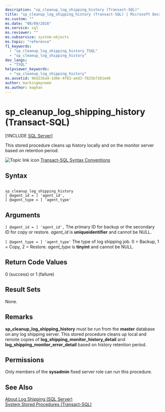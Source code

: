 ```yaml
---
description: "sp_cleanup_log_shipping_history (Transact-SQL)"
title: "sp_cleanup_log_shipping_history (Transact-SQL) | Microsoft Docs"
ms.custom: ""
ms.date: "08/09/2016"
ms.service: sql
ms.reviewer: ""
ms.subservice: system-objects
ms.topic: "reference"
f1_keywords: 
  - "sp_cleanup_log_shipping_history_TSQL"
  - "sp_cleanup_log_shipping_history"
dev_langs: 
  - "TSQL"
helpviewer_keywords: 
  - "sp_cleanup_log_shipping_history"
ms.assetid: 96d236a9-1d0e-4f83-a4d3-f825b7381e46
author: markingmyname
ms.author: maghan
---
```

# sp_cleanup_log_shipping_history (Transact-SQL)
[!INCLUDE [SQL Server](../../includes/applies-to-version/sqlserver.md)]

  This stored procedure cleans up history locally and on the monitor server based on retention period.  
  
 ![Topic link icon](../../database-engine/configure-windows/media/topic-link.gif "Topic link icon") [Transact-SQL Syntax Conventions](../../t-sql/language-elements/transact-sql-syntax-conventions-transact-sql.md)  
  
## Syntax  
  
```  
  
sp_cleanup_log_shipping_history  
[ @agent_id = ] 'agent_id',  
[ @agent_type = ] 'agent_type'  
```  
  
## Arguments  
`[ @agent_id = ] 'agent_id',`
 The primary ID for backup or the secondary ID for copy or restore. *agent_id* is **uniqueidentifier** and cannot be NULL.  
  
`[ @agent_type = ] 'agent_type'`
 The type of log shipping job. 0 = Backup, 1 = Copy, 2 = Restore. *agent_type* is **tinyint** and cannot be NULL.  
  
## Return Code Values  
 0 (success) or 1 (failure)  
  
## Result Sets  
 None.  
  
## Remarks  
 **sp_cleanup_log_shipping_history** must be run from the **master** database on any log shipping server. This stored procedure cleans up local and remote copies of **log_shipping_monitor_history_detail** and **log_shipping_monitor_error_detail** based on history retention period.  
  
## Permissions  
 Only members of the **sysadmin** fixed server role can run this procedure.  
  
## See Also  
 [About Log Shipping &#40;SQL Server&#41;](../../database-engine/log-shipping/about-log-shipping-sql-server.md)   
 [System Stored Procedures &#40;Transact-SQL&#41;](../../relational-databases/system-stored-procedures/system-stored-procedures-transact-sql.md)  
  
  
